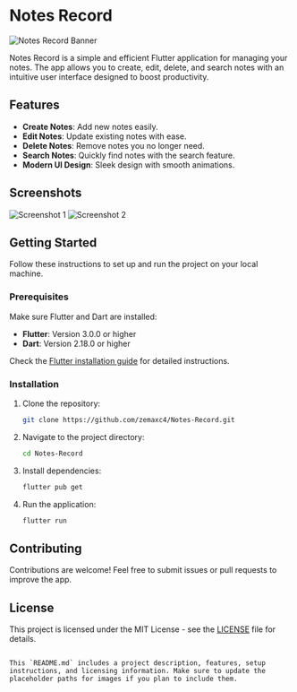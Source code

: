 
# Notes Record

![Notes Record Banner](path/to/banner_image.png)

Notes Record is a simple and efficient Flutter application for managing your notes. The app allows you to create, edit, delete, and search notes with an intuitive user interface designed to boost productivity.

## Features

- **Create Notes**: Add new notes easily.
- **Edit Notes**: Update existing notes with ease.
- **Delete Notes**: Remove notes you no longer need.
- **Search Notes**: Quickly find notes with the search feature.
- **Modern UI Design**: Sleek design with smooth animations.

## Screenshots

![Screenshot 1](path/to/screenshot1.png)
![Screenshot 2](path/to/screenshot2.png)

## Getting Started

Follow these instructions to set up and run the project on your local machine.

### Prerequisites

Make sure Flutter and Dart are installed:

- **Flutter**: Version 3.0.0 or higher
- **Dart**: Version 2.18.0 or higher

Check the [Flutter installation guide](https://flutter.dev/docs/get-started/install) for detailed instructions.

### Installation

1. Clone the repository:

   ```bash
   git clone https://github.com/zemaxc4/Notes-Record.git
   ```

2. Navigate to the project directory:

   ```bash
   cd Notes-Record
   ```

3. Install dependencies:

   ```bash
   flutter pub get
   ```

4. Run the application:

   ```bash
   flutter run
   ```

## Contributing

Contributions are welcome! Feel free to submit issues or pull requests to improve the app.

## License

This project is licensed under the MIT License - see the [LICENSE](LICENSE) file for details.

```

This `README.md` includes a project description, features, setup instructions, and licensing information. Make sure to update the placeholder paths for images if you plan to include them.